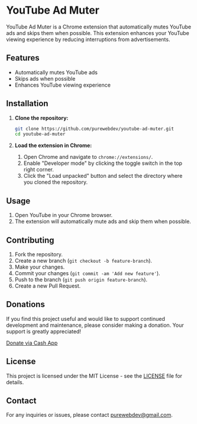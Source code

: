 # YouTube Ad Muter

YouTube Ad Muter is a Chrome extension that automatically mutes YouTube ads and skips them when possible. This extension enhances your YouTube viewing experience by reducing interruptions from advertisements.

## Features

- Automatically mutes YouTube ads
- Skips ads when possible
- Enhances YouTube viewing experience

## Installation

1. **Clone the repository:**
	```sh
	git clone https://github.com/purewebdev/youtube-ad-muter.git
	cd youtube-ad-muter
	```

2. **Load the extension in Chrome:**
	1. Open Chrome and navigate to `chrome://extensions/`.
	2. Enable "Developer mode" by clicking the toggle switch in the top right corner.
	3. Click the "Load unpacked" button and select the directory where you cloned the repository.

## Usage

1. Open YouTube in your Chrome browser.
2. The extension will automatically mute ads and skip them when possible.

## Contributing

1. Fork the repository.
2. Create a new branch (`git checkout -b feature-branch`).
3. Make your changes.
4. Commit your changes (`git commit -am 'Add new feature'`).
5. Push to the branch (`git push origin feature-branch`).
6. Create a new Pull Request.

## Donations

If you find this project useful and would like to support continued development and maintenance, please consider making a donation. Your support is greatly appreciated!

[Donate via Cash App](https://cash.app/$GenesisFont)

## License

This project is licensed under the MIT License - see the [LICENSE](LICENSE) file for details.

## Contact

For any inquiries or issues, please contact [purewebdev@gmail.com](mailto:purewebdev@gmail.com).
